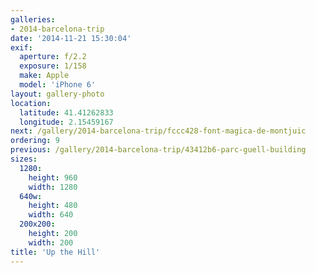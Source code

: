 ```yaml
---
galleries:
- 2014-barcelona-trip
date: '2014-11-21 15:30:04'
exif:
  aperture: f/2.2
  exposure: 1/158
  make: Apple
  model: 'iPhone 6'
layout: gallery-photo
location:
  latitude: 41.41262833
  longitude: 2.15459167
next: /gallery/2014-barcelona-trip/fccc428-font-magica-de-montjuic
ordering: 9
previous: /gallery/2014-barcelona-trip/43412b6-parc-guell-building
sizes:
  1280:
    height: 960
    width: 1280
  640w:
    height: 480
    width: 640
  200x200:
    height: 200
    width: 200
title: 'Up the Hill'
---
```

